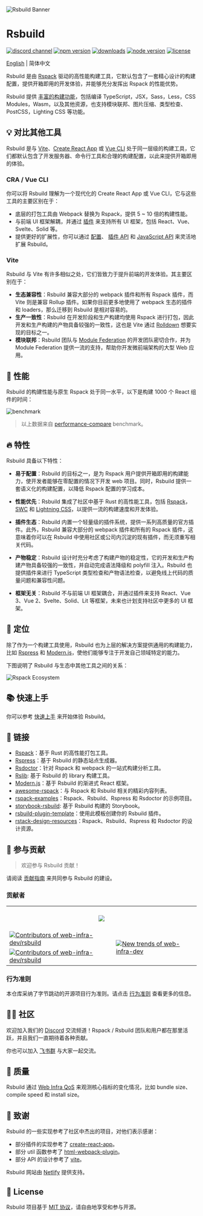 <picture>
  <img alt="Rsbuild Banner" src="https://github.com/web-infra-dev/rsbuild/assets/7237365/84abc13e-b620-468f-a90b-dbf28e7e9427">
</picture>

# Rsbuild

<p>
  <a href="https://discord.gg/XsaKEEk4mW"><img src="https://img.shields.io/badge/chat-discord-blue?style=flat-square&logo=discord&colorA=564341&colorB=EDED91" alt="discord channel" /></a>
  <a href="https://npmjs.com/package/@rsbuild/core?activeTab=readme"><img src="https://img.shields.io/npm/v/@rsbuild/core?style=flat-square&colorA=564341&colorB=EDED91" alt="npm version" /></a>
  <a href="https://npmcharts.com/compare/@rsbuild/core?minimal=true"><img src="https://img.shields.io/npm/dm/@rsbuild/core.svg?style=flat-square&colorA=564341&colorB=EDED91" alt="downloads" /></a>
  <a href="https://nodejs.org/en/about/previous-releases"><img src="https://img.shields.io/node/v/@rsbuild/core.svg?style=flat-square&colorA=564341&colorB=EDED91" alt="node version"></a>
  <a href="https://github.com/web-infra-dev/rsbuild/blob/main/LICENSE"><img src="https://img.shields.io/badge/License-MIT-blue.svg?style=flat-square&colorA=564341&colorB=EDED91" alt="license" /></a>
</p>

[English](./README.md) | 简体中文

Rsbuild 是由 [Rspack](https://rspack.dev/) 驱动的高性能构建工具，它默认包含了一套精心设计的构建配置，提供开箱即用的开发体验，并能够充分发挥出 Rspack 的性能优势。

Rsbuild 提供 [丰富的构建功能](https://rsbuild.dev/zh/guide/start/features)，包括编译 TypeScript，JSX，Sass，Less，CSS Modules，Wasm，以及其他资源，也支持模块联邦、图片压缩、类型检查、PostCSS，Lighting CSS 等功能。

## 💡 对比其他工具

Rsbuild 是与 [Vite](https://vitejs.dev/)、[Create React App](https://github.com/facebook/create-react-app) 或 [Vue CLI](https://github.com/vuejs/vue-cli) 处于同一层级的构建工具，它们都默认包含了开发服务器、命令行工具和合理的构建配置，以此来提供开箱即用的体验。

### CRA / Vue CLI

你可以将 Rsbuild 理解为一个现代化的 Create React App 或 Vue CLI，它与这些工具的主要区别在于：

- 底层的打包工具由 Webpack 替换为 Rspack，提供 5 ~ 10 倍的构建性能。
- 与前端 UI 框架解耦，并通过 [插件](https://rsbuild.dev/zh/plugins/list/) 来支持所有 UI 框架，包括 React、Vue、Svelte、Solid 等。
- 提供更好的扩展性，你可以通过 [配置](https://rsbuild.dev/zh/config/)、 [插件 API](https://rsbuild.dev/zh/plugins/dev/) 和 [JavaScript API](https://rsbuild.dev/zh/api/start/) 来灵活地扩展 Rsbuild。

### Vite

Rsbuild 与 Vite 有许多相似之处，它们皆致力于提升前端的开发体验。其主要区别在于：

- **生态兼容性**：Rsbuild 兼容大部分的 webpack 插件和所有 Rspack 插件，而 Vite 则是兼容 Rollup 插件。如果你目前更多地使用了 webpack 生态的插件和 loaders，那么迁移到 Rsbuild 是相对容易的。
- **生产一致性**：Rsbuild 在开发阶段和生产构建均使用 Rspack 进行打包，因此开发和生产构建的产物具备较强的一致性，这也是 Vite 通过 [Rolldown](https://rolldown.rs/) 想要实现的目标之一。
- **模块联邦**：Rsbuild 团队与 [Module Federation](https://rsbuild.dev/zh/guide/advanced/module-federation) 的开发团队密切合作，并为 Module Federation 提供一流的支持，帮助你开发微前端架构的大型 Web 应用。

## 🚀 性能

Rsbuild 的构建性能与原生 Rspack 处于同一水平，以下是构建 1000 个 React 组件的时间：

![benchmark](https://assets.rspack.dev/rsbuild/assets/benchmark-latest.jpeg)

> 以上数据来自 [performance-compare](https://github.com/rspack-contrib/performance-compare) benchmark。

## 🔥 特性

Rsbuild 具备以下特性：

- **易于配置**：Rsbuild 的目标之一，是为 Rspack 用户提供开箱即用的构建能力，使开发者能够在零配置的情况下开发 web 项目。同时，Rsbuild 提供一套语义化的构建配置，以降低 Rspack 配置的学习成本。

- **性能优先**：Rsbuild 集成了社区中基于 Rust 的高性能工具，包括 [Rspack](https://rspack.dev)，[SWC](https://swc.rs/) 和 [Lightning CSS](https://lightningcss.dev/)，以提供一流的构建速度和开发体验。

- **插件生态**：Rsbuild 内置一个轻量级的插件系统，提供一系列高质量的官方插件。此外，Rsbuild 兼容大部分的 webpack 插件和所有的 Rspack 插件，这意味着你可以在 Rsbuild 中使用社区或公司内沉淀的现有插件，而无须重写相关代码。

- **产物稳定**：Rsbuild 设计时充分考虑了构建产物的稳定性，它的开发和生产构建产物具备较强的一致性，并自动完成语法降级和 polyfill 注入。Rsbuild 也提供插件来进行 TypeScript 类型检查和产物语法检查，以避免线上代码的质量问题和兼容性问题。

- **框架无关**：Rsbuild 不与前端 UI 框架耦合，并通过插件来支持 React、Vue 3、Vue 2、Svelte、Solid、Lit 等框架，未来也计划支持社区中更多的 UI 框架。

## 🎯 定位

除了作为一个构建工具使用，Rsbuild 也为上层的解决方案提供通用的构建能力，比如 [Rspress](https://github.com/web-infra-dev/rspress) 和 [Modern.js](https://github.com/web-infra-dev/modern.js)，使他们能够专注于开发自己领域特定的能力。

下图说明了 Rsbuild 与生态中其他工具之间的关系：

![Rspack Ecosystem](https://github.com/web-infra-dev/rsbuild/assets/7237365/1ec93ad6-b8b1-475b-963f-cba1e7d79dec)

## 📚 快速上手

你可以参考 [快速上手](https://rsbuild.dev/zh/guide/start/quick-start) 来开始体验 Rsbuild。

## 🦀 链接

- [Rspack](https://github.com/web-infra-dev/rspack)：基于 Rust 的高性能打包工具。
- [Rspress](https://github.com/web-infra-dev/rspress)：基于 Rsbuild 的静态站点生成器。
- [Rsdoctor](https://github.com/web-infra-dev/rsdoctor)：针对 Rspack 和 webpack 的一站式构建分析工具。
- [Rslib](https://github.com/web-infra-dev/rslib): 基于 Rsbuild 的 library 构建工具。
- [Modern.js](https://github.com/web-infra-dev/modern.js)：基于 Rsbuild 的渐进式 React 框架。
- [awesome-rspack](https://github.com/web-infra-dev/awesome-rspack)：与 Rspack 和 Rsbuild 相关的精彩内容列表。
- [rspack-examples](https://github.com/rspack-contrib/rspack-examples)：Rspack、Rsbuild、Rspress 和 Rsdoctor 的示例项目。
- [storybook-rsbuild](https://github.com/rspack-contrib/storybook-rsbuild): 基于 Rsbuild 构建的 Storybook。
- [rsbuild-plugin-template](https://github.com/rspack-contrib/rsbuild-plugin-template)：使用此模板创建你的 Rsbuild 插件。
- [rstack-design-resources](https://github.com/rspack-contrib/rstack-design-resources)：Rspack、Rsbuild、Rspress 和 Rsdoctor 的设计资源。

## 🤝 参与贡献

> 欢迎参与 Rsbuild 贡献！

请阅读 [贡献指南](https://github.com/web-infra-dev/rsbuild/blob/main/CONTRIBUTING.md) 来共同参与 Rsbuild 的建设。

### 贡献者

<a href="https://github.com/web-infra-dev/rsbuild/graphs/contributors" target="_blank">
  <table>
    <tr>
      <th colspan="2">
        <br/>
        <img src="https://contrib.rocks/image?repo=web-infra-dev/rsbuild&columns=16&max=96"><br/><br/>
      </th>
    </tr>
    <tr>
      <td>
        <picture>
          <source 
            media="(prefers-color-scheme: dark)" 
            srcset="https://next.ossinsight.io/widgets/official/compose-org-active-contributors/thumbnail.png?activity=active&period=past_90_days&owner_id=87694465&repo_ids=701750420&image_size=2x3&color_scheme=dark"
          />
          <img 
            alt="Contributors of web-infra-dev/rsbuild" 
            src="https://next.ossinsight.io/widgets/official/compose-org-active-contributors/thumbnail.png?activity=active&period=past_90_days&owner_id=87694465&repo_ids=701750420&image_size=2x3&color_scheme=light"
          />
        </picture>
      </td>
      <td rowspan="2">
        <picture>
          <source media="(prefers-color-scheme: dark)" srcset="https://next.ossinsight.io/widgets/official/compose-org-participants-growth/thumbnail.png?activity=new&period=past_90_days&owner_id=87694465&repo_ids=701750420&image_size=4x7&color_scheme=dark">
          <img alt="New trends of web-infra-dev" src="https://next.ossinsight.io/widgets/official/compose-org-participants-growth/thumbnail.png?activity=new&period=past_90_days&owner_id=87694465&repo_ids=701750420&image_size=4x7&color_scheme=light">
        </picture>
      </td>
    </tr>
    <tr>
      <td>
        <picture>
          <source 
            media="(prefers-color-scheme: dark)" 
            srcset="https://next.ossinsight.io/widgets/official/compose-org-active-contributors/thumbnail.png?activity=new&period=past_90_days&owner_id=87694465&repo_ids=701750420&image_size=2x3&color_scheme=dark"
          />
          <img 
            alt="Contributors of web-infra-dev/rsbuild" 
            src="https://next.ossinsight.io/widgets/official/compose-org-active-contributors/thumbnail.png?activity=new&period=past_90_days&owner_id=87694465&repo_ids=701750420&image_size=2x3&color_scheme=light"
          />
        </picture>
      </td>
    </tr>
  </table>
</a>

### 行为准则

本仓库采纳了字节跳动的开源项目行为准则。请点击 [行为准则](./CODE_OF_CONDUCT.md) 查看更多的信息。

## 🧑‍💻 社区

欢迎加入我们的 [Discord](https://discord.gg/XsaKEEk4mW) 交流频道！Rspack / Rsbuild 团队和用户都在那里活跃，并且我们一直期待着各种贡献。

你也可以加入 [飞书群](https://applink.feishu.cn/client/chat/chatter/add_by_link?link_token=3c3vca77-bfc0-4ef5-b62b-9c5c9c92f1b4) 与大家一起交流。

## 🌟 质量

Rsbuild 通过 [Web Infra QoS](https://web-infra-qos.netlify.app?product=rsbuild&metrics=bundle-size) 来观测核心指标的变化情况，比如 bundle size、compile speed 和 install size。

## 🙏 致谢

Rsbuild 的一些实现参考了社区中杰出的项目，对他们表示感谢：

- 部分插件的实现参考了 [create-react-app](https://github.com/facebook/create-react-app)。
- 部分 util 函数参考了 [html-webpack-plugin](https://github.com/jantimon/html-webpack-plugin)。
- 部分 API 的设计参考了 [vite](https://github.com/vitejs/vite)。

Rsbuild 网站由 [Netlify](https://www.netlify.com/) 提供支持。

## 📖 License

Rsbuild 项目基于 [MIT 协议](https://github.com/web-infra-dev/rsbuild/blob/main/LICENSE)，请自由地享受和参与开源。
